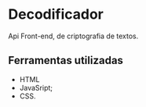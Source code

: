 # Decodificador
Api Front-end, de criptografia de textos.
## Ferramentas utilizadas
- HTML
- JavaSript;
- CSS.
